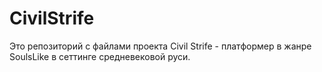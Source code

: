 # CivilStrife
Это репозиторий с файлами проекта Civil Strife - платформер в жанре SoulsLike в сеттинге средневековой руси.